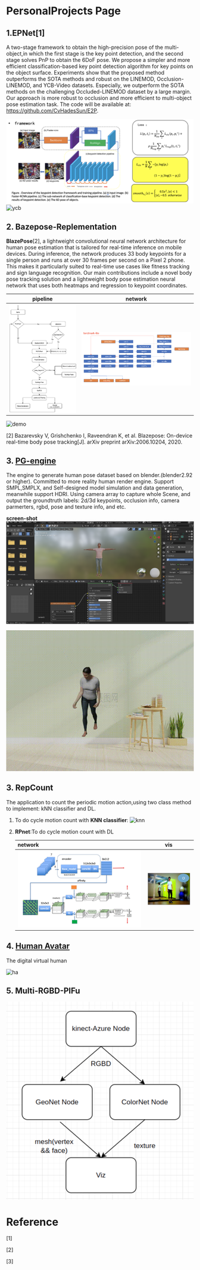 <!--
 * @Date: 2022-09-20 10:30:51
 * @LastEditors: cvhadessun
 * @LastEditTime: 2022-09-20 18:40:53
 * @FilePath: /PersonalProjects/README.md
-->
# PersonalProjects Page

## 1.EPNet[1]

A two-stage framework to obtain the high-precision pose of the multi-object,in which the first stage is the key point detection, and the second stage solves PnP to obtain the 6DoF pose. We propose a simpler and more efficient classification-based key point detection algorithm for key points on the object surface. Experiments show that the proposed method outperforms the SOTA methods and robust on the LINEMOD, Occlusion-LINEMOD, and YCB-Video datasets. Especially, we outperform the SOTA methods on the challenging Occluded-LINEMOD dataset by a large margin. Our approach is more robust to occlusion and more efficient to multi-object pose estimation task. The code will be available at: https://github.com/CvHadesSun/E2P.

![framework](assets/E2P/framework.png)
![ycb](assets/E2P/ycb-2.gif)



## 2. Bazepose-Replementation

**BlazePose**[2], a lightweight convolutional neural network architecture for human pose estimation that is tailored for real-time inference on mobile devices. During inference, the network produces 33 body keypoints for a single person and runs at over 30 frames per second on a Pixel 2 phone. This makes it particularly suited to real-time use cases like fitness tracking and sign language recognition. Our main contributions include a novel body pose tracking solution and a lightweight body pose estimation neural network that uses both heatmaps and regression to keypoint coordinates.

|                     pipeline                     |                       network                        |
| :----------------------------------------------: | :--------------------------------------------------: |
| ![framework](assets/blazepose/tracking_demo.png) | ![landmark-lite](assets/blazepose/landmark_lite.png) |

![demo](assets/blazepose/exercise_pose.gif)

[2] Bazarevsky V, Grishchenko I, Raveendran K, et al. Blazepose: On-device real-time body pose tracking[J]. arXiv preprint arXiv:2006.10204, 2020.

## 3. [PG-engine](https://github.com/CvHadesSun/PG-engine)
The engine to generate human pose dataset based on blender.(blender2.92 or higher).  Committed to  more reality human render engine. Support SMPL,SMPLX, and Self-designed model simulation and data generation, meanwhile support HDRI. Using camera array to capture whole Scene, and output the groundtruth labels: 2d/3d keypoints, occlusion info, camera parmerters, rgbd, pose and texture info, and etc.

**screen-shot**
![blender](assets/pg-engine/blender.png)

![example](assets/pg-engine/00.gif)

## 3. RepCount

The application to count the periodic motion action,using two class method to implement: kNN classifier and DL. 



1. To do cycle motion count with **KNN classifier**:
    ![knn](assets/repcount/test008_output.gif)

2. **RPnet**:To do cycle motion count with DL

   | network                                                |                  vis                  |
   | ------------------------------------------------------ | :-----------------------------------: |
   | ![repnet](assets/repcount/image-20220117191327821.png) | ![result](assets/repcount/output.gif) |


## 4. [Human Avatar](https://github.com/CvHadesSun/Human-avatar)

The digital virtual human 

![ha](/home/mini/workspace/selfspace/PersonalProjects/assets/human_avatar/2.gif)

## 5. Multi-RGBD-PIFu


![system](assets/pifu/system_pifu.png)



# Reference

[1] 

[2] 

[3] 
